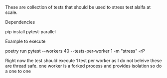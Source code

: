 These are collection of tests that should be used to stress test alalfa at scale. 

Dependencies

pip install pytest-parallel

Example to execute 

poetry run pytest --workers 40  --tests-per-worker 1  -m "stress" -rP

Right now the test should execute 1 test per worker as I do not beleive these are thread safe. 
one worker is a forked process and provides isolation so do a one to one





